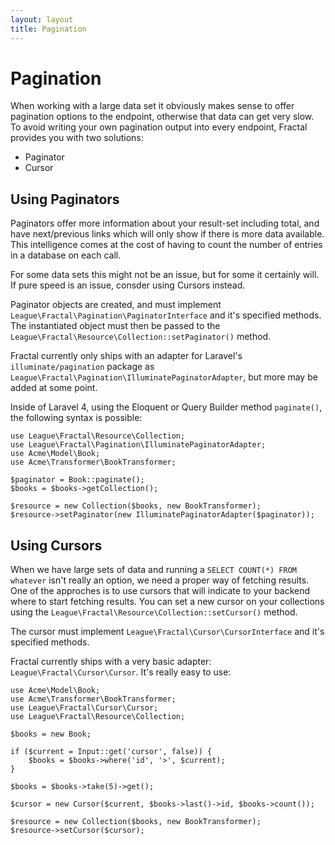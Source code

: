 ```yaml
---
layout: layout
title: Pagination
---
```


# Pagination

When working with a large data set it obviously makes sense to offer pagination options to the endpoint,
otherwise that data can get very slow. To avoid writing your own pagination output into every endpoint, 
Fractal provides you with two solutions:

* Paginator
* Cursor

## Using Paginators

Paginators offer more information about your result-set including total, and have next/previous links 
which will only show if there is more data available. This intelligence comes at the cost of having to 
count the number of entries in a database on each call. 

For some data sets this might not be an issue, but for some it certainly will. If pure speed is an issue, 
consder using Cursors instead.

Paginator objects are created, and must implement `League\Fractal\Pagination\PaginatorInterface`
and it's specified methods. The instantiated object must then be passed to the `League\Fractal\Resource\Collection::setPaginator()` method.

Fractal currently only ships with an adapter for Laravel's `illuminate/pagination` package as
`League\Fractal\Pagination\IlluminatePaginatorAdapter`, but more may be added at some point.

[Laravel Pagination]: http://laravel.com/docs/pagination

Inside of Laravel 4, using the Eloquent or Query Builder method `paginate()`, the following syntax is
possible:

~~~.language-php
use League\Fractal\Resource\Collection;
use League\Fractal\Pagination\IlluminatePaginatorAdapter;
use Acme\Model\Book;
use Acme\Transformer\BookTransformer;

$paginator = Book::paginate();
$books = $books->getCollection();

$resource = new Collection($books, new BookTransformer);
$resource->setPaginator(new IlluminatePaginatorAdapter($paginator));
~~~

## Using Cursors

When we have large sets of data and running a `SELECT COUNT(*) FROM whatever` isn't really an option, we need a proper
way of fetching results. One of the approches is to use cursors that will indicate to your backend where to start
fetching results. You can set a new cursor on your collections using the
`League\Fractal\Resource\Collection::setCursor()` method.

The cursor must implement `League\Fractal\Cursor\CursorInterface` and it's specified methods.

Fractal currently ships with a very basic adapter: `League\Fractal\Cursor\Cursor`. It's really easy to use:

~~~.language-php
use Acme\Model\Book;
use Acme\Transformer\BookTransformer;
use League\Fractal\Cursor\Cursor;
use League\Fractal\Resource\Collection;

$books = new Book;

if ($current = Input::get('cursor', false)) {
    $books = $books->where('id', '>', $current);
}

$books = $books->take(5)->get();

$cursor = new Cursor($current, $books->last()->id, $books->count());

$resource = new Collection($books, new BookTransformer);
$resource->setCursor($cursor);
~~~